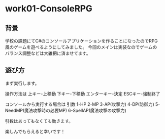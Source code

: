 # work01-ConsoleRPG
## 背景
学校の課題にてC#のコンソールアプリケーションを作ることになったのでRPG風のゲームを遊べるようにしてみました。
今回のメインは実装なのでゲームのバランス調整などは大雑把に済ませてます。

## 遊び方
まず実行します。

操作方法は
上キー-上移動
下キー-下移動
エンターキー-決定
ESCキー-強制終了

コンソールから実行する場合は
引数
1-HP
2-MP
3-AP(攻撃力)
4-DP(防御力)
5-NeedMP(魔法攻撃時の必要MP)
6-SpellAP(魔法攻撃の攻撃力)

引数はあってもなくても動きます。

楽しんでもらえると幸いです！
